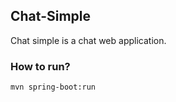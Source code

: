 ## Chat-Simple

Chat simple is a chat web application. 

### How to run?
```
mvn spring-boot:run
```
